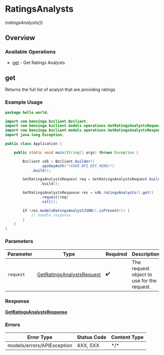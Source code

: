 # RatingsAnalysts
(*ratingsAnalysts()*)

## Overview

### Available Operations

* [get](#get) - Get Ratings Analysts

## get

Returns the full list of analyst that are providing ratings

### Example Usage

```java
package hello.world;

import com.benzinga.bzclient.Bzclient;
import com.benzinga.bzclient.models.operations.GetRatingsAnalystsRequest;
import com.benzinga.bzclient.models.operations.GetRatingsAnalystsResponse;
import java.lang.Exception;

public class Application {

    public static void main(String[] args) throws Exception {

        Bzclient sdk = Bzclient.builder()
                .apiKeyAuth("<YOUR_API_KEY_HERE>")
            .build();

        GetRatingsAnalystsRequest req = GetRatingsAnalystsRequest.builder()
                .build();

        GetRatingsAnalystsResponse res = sdk.ratingsAnalysts().get()
                .request(req)
                .call();

        if (res.modelsRatingsAnalystJSON().isPresent()) {
            // handle response
        }
    }
}
```

### Parameters

| Parameter                                                                         | Type                                                                              | Required                                                                          | Description                                                                       |
| --------------------------------------------------------------------------------- | --------------------------------------------------------------------------------- | --------------------------------------------------------------------------------- | --------------------------------------------------------------------------------- |
| `request`                                                                         | [GetRatingsAnalystsRequest](../../models/operations/GetRatingsAnalystsRequest.md) | :heavy_check_mark:                                                                | The request object to use for the request.                                        |

### Response

**[GetRatingsAnalystsResponse](../../models/operations/GetRatingsAnalystsResponse.md)**

### Errors

| Error Type                 | Status Code                | Content Type               |
| -------------------------- | -------------------------- | -------------------------- |
| models/errors/APIException | 4XX, 5XX                   | \*/\*                      |